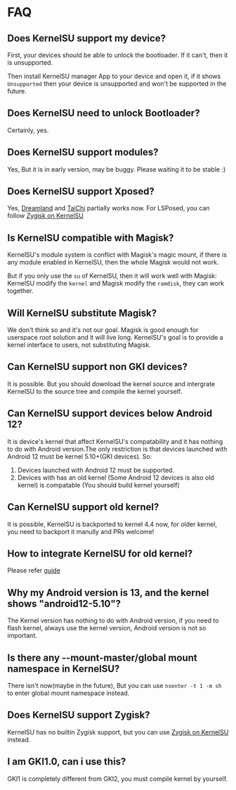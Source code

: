 # FAQ

## Does KernelSU support my device?

First, your devices should be able to unlock the bootloader. If it can't, then it is unsupported.

Then install KernelSU manager App to your device and open it, if it shows `Unsupported` then your device is unsupported and won't be supported in the future.

## Does KernelSU need to unlock Bootloader?

Certainly, yes.

## Does KernelSU support modules?

Yes, But it is in early version, may be buggy. Please waiting it to be stable :)

## Does KernelSU support Xposed?

Yes, [Dreamland](https://github.com/canyie/Dreamland) and [TaiChi](https::/taichi.cool) partially works now. For LSPosed, you can follow [Zygisk on KernelSU](https://github.com/Dr-TSNG/ZygiskOnKernelSU)

## Is KernelSU compatible with Magisk?

KernelSU's module system is conflict with Magisk's magic mount, if there is any module enabled in KernelSU, then the whole Magisk would not work.

But if you only use the `su` of KernelSU, then it will work well with Magisk: KernelSU modify the `kernel` and Magisk modify the `ramdisk`, they can work together.

## Will KernelSU substitute Magisk?

We don't think so and it's not our goal. Magisk is good enough for userspace root solution and it will live long. KernelSU's goal is to provide a kernel interface to users, not substituting Magisk.

## Can KernelSU support non GKI devices?

It is possible. But you should download the kernel source and intergrate KernelSU to the source tree and compile the kernel yourself.

## Can KernelSU support devices below Android 12?

It is device's kernel that affect KernelSU's compatability and it has nothing to do with Android version.The only restriction is that devices launched with Android 12 must be kernel 5.10+(GKI devices). So:

1. Devices launched with Android 12 must be supported.
2. Devices with has an old kernel (Some Android 12 devices is also old kernel) is compatable (You should build kernel yourself)

## Can KernelSU support old kernel?

It is possible, KernelSU is backported to kernel 4.4 now, for older kernel, you need to backport it manully and PRs welcome!

## How to integrate KernelSU for old kernel?

Please refer [guide](how-to-integrate-for-non-gki)

## Why my Android version is 13, and the kernel shows "android12-5.10"?

The Kernel version has nothing to do with Android version, if you need to flash kernel, always use the kernel version, Android version is not so important.

## Is there any --mount-master/global mount namespace in KernelSU?

There isn't now(maybe in the future), But you can use `nsenter -t 1 -m sh` to enter global mount namespace instead.

## Does KernelSU support Zygisk?

KernelSU has no builtin Zygisk support, but you can use [Zygisk on KernelSU](https://github.com/Dr-TSNG/ZygiskOnKernelSU) instead.

## I am GKI1.0, can i use this?

GKI1 is completely different from GKI2, you must compile kernel by yourself.
